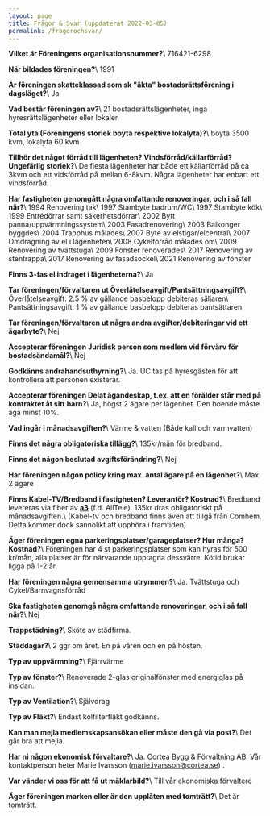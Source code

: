 ```yaml
---
layout: page
title: Frågor & Svar (uppdaterat 2022-03-05)
permalink: /fragorochsvar/
---
```


**Vilket är Föreningens organisationsnummer?**\\
716421-6298

**När bildades föreningen?**\\
1991

**Är föreningen skatteklassad som sk "äkta" bostadsrättsförening i dagsläget?**\\
Ja

**Vad består föreningen av?**\\
21 bostadsrättslägenheter, inga hyresrättslägenheter eller lokaler

**Total yta (Föreningens storlek boyta respektive lokalyta)?**\\
boyta 3500 kvm, lokalyta 60 kvm

**Tillhör det något förråd till lägenheten? Vindsförråd/källarförråd? Ungefärlig storlek?**\\
De flesta lägenheter har både ett källarförråd på ca 3kvm och ett vidsförråd på mellan 6-8kvm. Några lägenheter har enbart ett vindsförråd.

**Har fastigheten genomgått några omfattande renoveringar, och i så fall när?**\\
1994 Renovering tak\\
1997 Stambyte badrum/WC\\
1997 Stambyte kök\\
1999 Entrédörrar samt säkerhetsdörrar\\
2002 Bytt panna/uppvärmningssystem\\
2003 Fasadrenovering\\
2003 Balkonger byggdes\\
2004 Trapphus målades\\
2007 Byte av elstigar/elcentral\\
2007 Omdragning av el i lägenheten\\
2008 Cykelförråd målades om\\
2009 Renovering av tvättstuga\\
2009 Fönster renoverades\\
2017 Renovering av stentrappa\\
2017 Renovering av fasadsockel\\
2021 Renovering av fönster

**Finns 3-fas el indraget i lägenheterna?**\\
Ja

**Tar föreningen/förvaltaren ut Överlåtelseavgift/Pantsättningsavgift?**\\
Överlåtelseavgift: 2.5 % av gällande basbelopp debiteras säljaren\\
Pantsättningsavgift: 1 % av gällande basbelopp debiteras pantsättaren

**Tar föreningen/förvaltaren ut några andra avgifter/debiteringar vid ett ägarbyte?**\\
Nej

**Accepterar föreningen Juridisk person som medlem vid förvärv för bostadsändamål?**\\
Nej

**Godkänns andrahandsuthyrning?**\\
Ja. UC tas på hyresgästen för att kontrollera att personen existerar.

**Accepterar föreningen Delat ägandeskap, t.ex. att en förälder står med på kontraktet åt sitt barn?**\\
Ja, högst 2 ägare per lägenhet. Den boende måste äga minst 10%.

**Vad ingår i månadsavgiften?**\\
Värme & vatten (Både kall och varmvatten)

**Finns det några obligatoriska tillägg?**\\
135kr/mån för bredband. 

**Finns det någon beslutad avgiftsförändring?**\\
Nej

**Har föreningen någon policy kring max. antal ägare på en lägenhet?**\\
Max 2 ägare

**Finns Kabel-TV/Bredband i fastigheten? Leverantör? Kostnad?**\\
Bredband levereras via fiber av <b><a href="https://alltele.a3.se/">a3</a></b> (f.d. AllTele). 135kr dras obligatoriskt på månadsavgiften.\\
(Kabel-tv och bredband finns även att tillgå från Comhem. Detta kommer dock sannolikt att upphöra i framtiden)

**Äger föreningen egna parkeringsplatser/garageplatser? Hur många? Kostnad?**\\
Föreningen har 4 st parkeringsplatser som kan hyras för 500 kr/mån, alla platser är för närvarande upptagna dessvärre. Kötid brukar ligga på 1-2 år.

**Har föreningen några gemensamma utrymmen?**\\
Ja. Tvättstuga och Cykel/Barnvagnsförråd

**Ska fastigheten genomgå några omfattande renoveringar, och i så fall när?**\\
Nej

**Trappstädning?**\\
Sköts av städfirma.

**Städdagar?**\\
2 ggr om året. En på våren och en på hösten.

**Typ av uppvärmning?**\\
Fjärrvärme

**Typ av fönster?**\\
Renoverade 2-glas originalfönster med energiglas på insidan. 

**Typ av Ventilation?**\\
Självdrag

**Typ av Fläkt?**\\
Endast kolfilterfläkt godkänns.

**Kan man mejla medlemskapsansökan eller måste den gå via post?**\\
Det går bra att mejla.

**Har ni någon ekonomisk förvaltare?**\\
Ja. Cortea Bygg & Förvaltning AB. Vår kontaktperson heter Marie Ivarsson (marie.ivarsson@cortea.se) .

**Var vänder vi oss för att få ut mäklarbild?**\\
Till vår ekonomiska förvaltere

**Äger föreningen marken eller är den upplåten med tomträtt?**\\
Det är tomträtt. 
